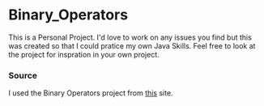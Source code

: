 # Binary_Operators
This is a Personal Project. I'd love to work on any issues you find but this was created so that I could pratice my own Java Skills.
Feel free to look at the project for inspration in your own project.
### Source
I used the Binary Operators project from [this](https://www.seminolestate.edu/computers/competition/samples/2006) site.

